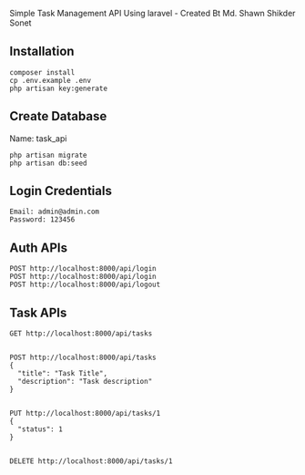 Simple Task Management API Using laravel - Created Bt Md. Shawn Shikder Sonet

## Installation

```
composer install
cp .env.example .env
php artisan key:generate
```

## Create Database
Name: task_api


```
php artisan migrate
php artisan db:seed
```

## Login Credentials

```
Email: admin@admin.com
Password: 123456
```

## Auth APIs

```
POST http://localhost:8000/api/login
POST http://localhost:8000/api/login
POST http://localhost:8000/api/logout
```

## Task APIs

```
GET http://localhost:8000/api/tasks


POST http://localhost:8000/api/tasks
{
  "title": "Task Title",
  "description": "Task description"
}


PUT http://localhost:8000/api/tasks/1
{
  "status": 1
}


DELETE http://localhost:8000/api/tasks/1
```

